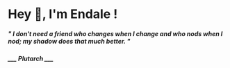 <h1 title="head"> Hey 👋, I'm Endale !</h1>

**<h5><i>" I don't need a friend who changes when I change and who nods when I nod; my shadow does that much better. "</i></h5>**

*<b>___ Plutarch ___</b>*
